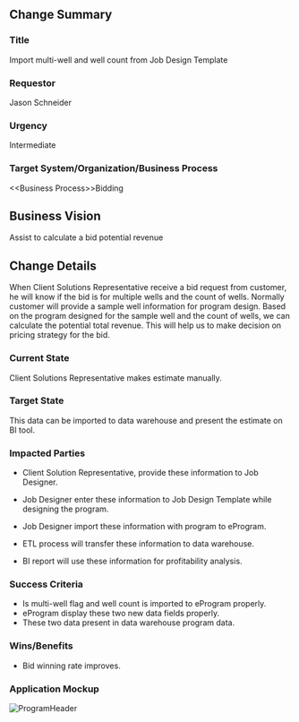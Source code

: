 ## Change Summary

###  Title

Import multi-well and well count from Job Design Template

### Requestor

Jason Schneider

### Urgency

Intermediate

### Target System/Organization/Business Process

<\<Business Process>>Bidding

## Business Vision

Assist to calculate a bid potential revenue

## Change Details

When Client Solutions Representative receive a bid request from customer, he will know if the bid is for multiple wells and the count of wells. Normally customer will provide a sample well information for program design. Based on the program designed for the sample well and the count of wells, we can calculate the potential total revenue. This will help us to make decision on pricing strategy for the bid.

### Current State

Client Solutions Representative makes estimate manually.

### Target State

This data can be imported to data warehouse and present the estimate on BI tool.

### Impacted Parties

- Client Solution Representative, provide these information to Job Designer.

- Job Designer enter these information to Job Design Template while designing the program.
- Job Designer import these information with program to eProgram.
- ETL process will transfer these information to data warehouse.
- BI report will use these information for profitability analysis. 

### Success Criteria

- Is multi-well flag and well count is imported to eProgram properly.
- eProgram display these two new data fields properly.
- These two data present in data warehouse program data.

### Wins/Benefits

- Bid winning rate improves.



### Application Mockup

![ProgramHeader](https://user-images.githubusercontent.com/55812393/71131316-9cb11380-21b1-11ea-8f1f-aea13e79fe8c.png)